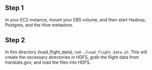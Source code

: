 ## Step 1
In your EC2 instance, mount your EBS volume, and then start Hadoop, Postgres, and the Hive metastore. 

## Step 2
In this directory (load_flight_data), run `./load_flight_data.sh`. This will create the necessary directories in HDFS, grab the flight data from transtats.gov, and load the files into HDFS.
